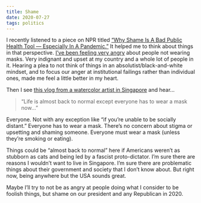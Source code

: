 ```yaml
---
title: Shame
date: 2020-07-27
tags: politics
---
```


I recently listened to a piece on NPR titled [“Why Shame Is A Bad Public Health Tool — Especially In A Pandemic.”](https://www.npr.org/2020/07/23/894556787/why-shame-is-a-bad-public-health-tool-especially-in-a-pandemic) It helped me to think about things in that perspective. [I’ve been feeling very angry](https://twitter.com/trey/status/1286036735114305537) about people not wearing masks. Very indignant and upset at my country and a whole lot of people in it. Hearing a plea to not think of things in an absolutist/black-and-white mindset, and to focus our anger at institutional failings rather than individual ones, made me feel a little better in my heart.

Then I see [this vlog from a watercolor artist in Singapore](https://www.youtube.com/watch?v=4lAkEwhj9pA&t=44s) and hear…

> “Life is almost back to normal except everyone has to wear a mask now…”

Everyone. Not with any exception like “if you’re unable to be socially distant.” Everyone has to wear a mask. There’s no concern about stigma or upsetting and shaming someone. Everyone must wear a mask (unless they’re smoking or eating).

Things could be “almost back to normal” here if Americans weren’t as stubborn as cats and being led by a fascist proto-dictator. I’m sure there are reasons I wouldn’t want to live in Singapore. I’m sure there are problematic things about their government and society that I don’t know about. But right now, being anywhere but the USA sounds great.

Maybe I’ll try to not be as angry at people doing what I consider to be foolish things, but shame on our president and any Republican in 2020.
